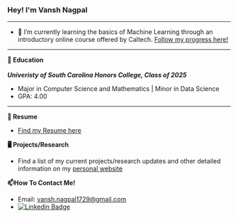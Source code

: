 ### Hey! I'm Vansh Nagpal
---
- 🌱 I’m currently learning the basics of Machine Learning through an introductory online course offered by Caltech. [Follow my progress here!](https://github.com/vnagpal25/Learning_From_Data)
---
**🏫 Education**</br></br>
***Univeristy of South Carolina Honors College, Class of 2025***
- Major in Computer Science and Mathematics | Minor in Data Science
- GPA: 4.00
---
**📝 Resume**
- [Find my Resume here](Nagpal_Resume_Fall23_updated.pdf)

**🖥️ Projects/Research**
- Find a list of my current projects/research updates and other detailed information on my [personal website](https://vnagpal25.github.io)

**📫How To Contact Me!**
- Email: vansh.nagpal1729@gmail.com
- [![Linkedin Badge](https://img.shields.io/badge/-LinkedIn-blue?style=flat-square&logo=Linkedin&logoColor=white&link=https://www.linkedin.com/in/harshkumarkhatri/)](https://www.linkedin.com/in/vnagpal123456/)